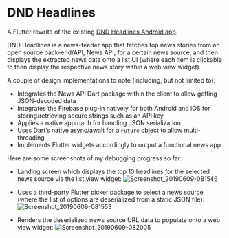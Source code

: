 # DND Headlines

A Flutter rewrite of the existing [DND Headlines Android app](https://play.google.com/store/apps/details?id=com.davenotdavid.dndheadlines).

DND Headlines is a news-feeder app that fetches top news stories from an open source back-end/API, News API, for a certain news source, and then displays the extracted news data onto a list UI (where each item is clickable to then display the respective news story within a web view widget).

A couple of design implementations to note (including, but not limited to):
- Integrates the News API Dart package within the client to allow getting JSON-decoded data
- Integrates the Firebase plug-in natively for both Android and iOS for storing/retrieving secure strings such as an API key
- Applies a native approach for handling JSON serialization
- Uses Dart’s native async/await for a `Future` object to allow multi-threading
- Implements Flutter widgets accordingly to output a functional news app

Here are some screenshots of my debugging progress so far:

- Landing screen which displays the top 10 headlines for the selected news source via the list view widget:
![Screenshot_20190609-081546](https://user-images.githubusercontent.com/25012364/59159084-8a338000-8a92-11e9-8508-1bacd2d2d91a.png)

- Uses a third-party Flutter picker package to select a news source (where the list of options are deserialized from a static JSON file):
![Screenshot_20190609-081553](https://user-images.githubusercontent.com/25012364/59159085-8a338000-8a92-11e9-8491-1399fe693d3b.png)

- Renders the deserialized news source URL data to populate onto a web view widget:
![Screenshot_20190609-082005](https://user-images.githubusercontent.com/25012364/59159086-8a338000-8a92-11e9-8078-e6f235ed680f.png)
